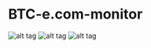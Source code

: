 # BTC-e.com-monitor

![alt tag](http://habrastorage.org/files/789/756/583/7897565834d44067a40f6df1cfa7d66f.webp) ![alt tag](http://habrastorage.org/files/e08/28b/dc2/e0828bdc2369439c91948922183b2ad9.webp) ![alt tag](http://habrastorage.org/files/c69/28e/fc8/c6928efc88dc43879152dce939969977.webp)
